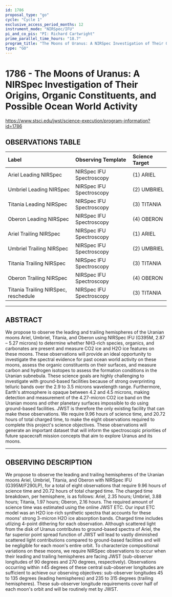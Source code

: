 ```yaml
---
id: 1786
proposal_type: "go"
cycle: "Cycle 1"
exclusive_access_period_months: 12
instrument_mode: "NIRSpec/IFU"
pi_and_co_pis: "PI: Richard Cartwright"
prime_parallel_time_hours: "18.7"
program_title: "The Moons of Uranus: A NIRSpec Investigation of Their Origins, Organic Constituents, and Possible Ocean World Activity"
type: "GO"
---
```

# 1786 - The Moons of Uranus: A NIRSpec Investigation of Their Origins, Organic Constituents, and Possible Ocean World Activity
https://www.stsci.edu/jwst/science-execution/program-information?id=1786
## OBSERVATIONS TABLE
| Label                          | Observing Template        | Science Target |
| :----------------------------- | :------------------------ | :------------- |
| Ariel Leading NIRSpec          | NIRSpec IFU Spectroscopy  | (1) ARIEL      |
| Umbriel Leading NIRSpec        | NIRSpec IFU Spectroscopy  | (2) UMBRIEL    |
| Titania Leading NIRSpec        | NIRSpec IFU Spectroscopy  | (3) TITANIA    |
| Oberon Leading NIRSpec         | NIRSpec IFU Spectroscopy  | (4) OBERON     |
| Ariel Trailing NIRSpec         | NIRSpec IFU Spectroscopy  | (1) ARIEL      |
| Umbriel Trailing NIRSpec       | NIRSpec IFU Spectroscopy  | (2) UMBRIEL    |
| Titania Trailing NIRSpec       | NIRSpec IFU Spectroscopy  | (3) TITANIA    |
| Oberon Trailing NIRSpec        | NIRSpec IFU Spectroscopy  | (4) OBERON     |
| Titania Trailing NIRSpec, reschedule | NIRSpec IFU Spectroscopy  | (3) TITANIA    |

---

## ABSTRACT

We propose to observe the leading and trailing hemispheres of the Uranian moons Ariel, Umbriel, Titania, and Oberon using NIRSpec IFU (G395M, 2.87 – 5.27 microns) to determine whether NH3-rich species, organics, and carbonates are present and measure CO2 ice and H2O ice features on these moons. These observations will provide an ideal opportunity to investigate the spectral evidence for past ocean world activity on these moons, assess the organic constituents on their surfaces, and measure carbon and hydrogen isotopes to assess the formation conditions in the Uranian subnebula. These science goals are highly challenging to investigate with ground-based facilities because of strong overprinting telluric bands over the 2.9 to 3.5 microns wavelength range. Furthermore, Earth's atmosphere is opaque between 4.2 and 4.5 microns, making detection and measurement of the 4.27-micron CO2 ice band on the Uranian moons and other planetary surfaces impossible to do using ground-based facilities. JWST is therefore the only existing facility that can make these observations. We require 9.96 hours of science time, and 20.72 hours of total charged time, to make the eight observations required to complete this project's science objectives. These observations will generate an important dataset that will inform the spectroscopic priorities of future spacecraft mission concepts that aim to explore Uranus and its moons.

---

## OBSERVING DESCRIPTION

We propose to observe the leading and trailing hemispheres of the Uranian moons Ariel, Umbriel, Titania, and Oberon with NIRSpec IFU (G395M/F290LP), for a total of eight observations that require 9.96 hours of science time and 20.72 hours of total charged time. The charged time breakdown, per hemisphere, is as follows: Ariel, 2.35 hours; Umbriel, 3.88 hours; Titania, 1.97 hours; Oberon, 2.16 hours. The required amount of science time was estimated using the online JWST ETC. Our input ETC model was an H2O ice-rich synthetic spectra that accounts for these moons' strong 3-micron H2O ice absorption bands. Charged time includes utlizing 4-point dithering for each observation. Although scattered light from the disk of Uranus contributes to ground-based spectra of Ariel, the far superior point spread function of JWST will lead to vastly diminished scattered light contributions compared to ground-based facilities and will be negligible for each moon's entire orbit. To characterize compositional variations on these moons, we require NIRSpec observations to occur when their leading and trailing hemispheres are facing JWST (sub-observer longitudes of 90 degrees and 270 degrees, respectively). Observations occurring within ±45 degrees of these central sub-observer longitudes are sufficient to achieve our observing objectives: sub-observer longitudes 45 to 135 degrees (leading hemispheres) and 235 to 315 degrees (trailing hemispheres). These sub-observer longitude requirements cover half of each moon's orbit and will be routinely met by JWST.